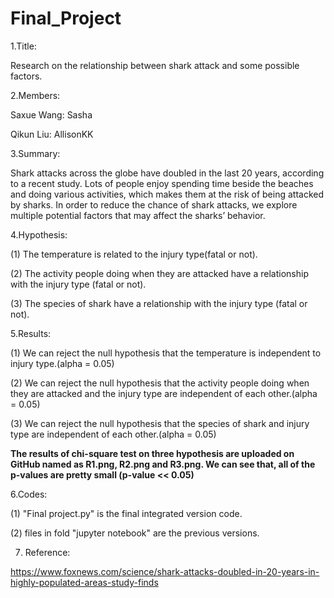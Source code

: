 # Final_Project

1.Title:

Research on the relationship between shark attack and some possible factors.


2.Members:

Saxue Wang: Sasha

Qikun Liu: AllisonKK


3.Summary:

  Shark attacks across the globe have doubled in the last 20 years, according to a recent study. Lots of people enjoy spending time beside
the beaches and doing various activities, which makes them at the risk of being attacked by sharks. In order to reduce the chance of shark
attacks, we explore multiple potential factors that may affect the sharks’ behavior.


4.Hypothesis:

(1) The temperature is related to the injury type(fatal or not).

(2) The activity people doing when they are attacked have a relationship with the injury type (fatal or not). 

(3) The species of shark have a relationship with the injury type (fatal or not).


5.Results:

(1) We can reject the null hypothesis that the temperature is independent to injury type.(alpha = 0.05)

  
(2) We can reject the null hypothesis that the activity people doing when they are attacked and the injury type are independent of each other.(alpha = 0.05)

(3) We can reject the null hypothesis that the species of shark and injury type are independent of each other.(alpha = 0.05)

**The results of chi-square test on three hypothesis are uploaded on GitHub named as R1.png, R2.png and R3.png. We can see that, all of the p-values are pretty small (p-value << 0.05)**


6.Codes:

(1) "Final project.py" is the final integrated version code.

(2) files in fold "jupyter notebook" are the previous versions.


7. Reference: 

https://www.foxnews.com/science/shark-attacks-doubled-in-20-years-in-highly-populated-areas-study-finds

